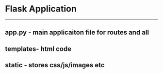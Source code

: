 # Flask Application
-------------------------
## app.py - main applicaiton file for routes and all
## templates- html code
## static - stores css/js/images etc

